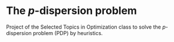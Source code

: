 # The *p*-dispersion problem

Project of the Selected Topics in Optimization class to solve the *p*-dispersion problem (PDP) by heuristics.
